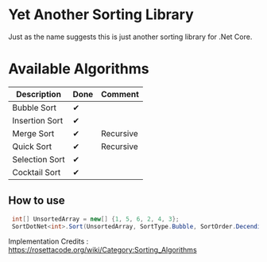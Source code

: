 Yet Another Sorting Library
================
Just as the name suggests this is just another sorting library for .Net Core. 


Available Algorithms
================

| Description             | Done | Comment |
|-------------------------|------|---------|
| Bubble Sort| ✔ | 
| Insertion Sort| ✔ | 
| Merge Sort| ✔ | Recursive
| Quick Sort| ✔ | Recursive
| Selection Sort| ✔ | 
| Cocktail Sort| ✔ | 


## How to use
```c#
 int[] UnsortedArray = new[] {1, 5, 6, 2, 4, 3};
 SortDotNet<int>.Sort(UnsortedArray, SortType.Bubble, SortOrder.Decending);

```





Implementation Credits : https://rosettacode.org/wiki/Category:Sorting_Algorithms
